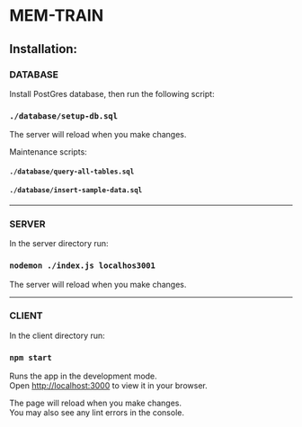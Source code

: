 # MEM-TRAIN

## Installation:


### DATABASE

Install PostGres database, then run the following script:

### `./database/setup-db.sql`


The server will reload when you make changes.

Maintenance scripts:

#### `./database/query-all-tables.sql`
#### `./database/insert-sample-data.sql`


---
### SERVER

In the server directory run:

### `nodemon ./index.js localhos3001`


The server will reload when you make changes.

---

### CLIENT
In the client directory run:

### `npm start`

Runs the app in the development mode.\
Open [http://localhost:3000](http://localhost:3000) to view it in your browser.

The page will reload when you make changes.\
You may also see any lint errors in the console.

